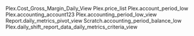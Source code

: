 Plex.Cost_Gross_Margin_Daily_View
Plex.price_list
Plex.account_period_low
Plex.accounting_account123
Plex.accounting_period_low_view
Report.daily_metrics_pivot_view
Scratch.accounting_period_balance_low
Plex.daily_shift_report_data_daily_metrics_criteria_view
